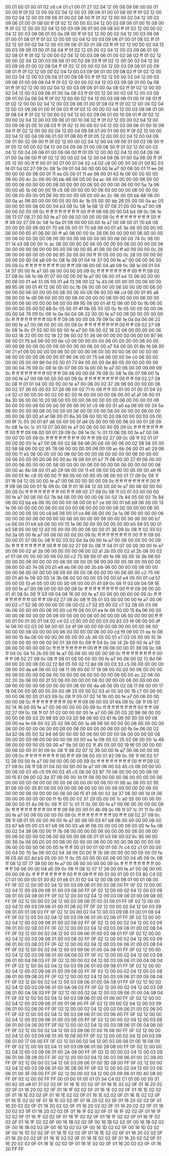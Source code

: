 <METERDATA>
<OBISCODES>
00 01 00 01 00 01 02 c6 c4 01 c1 00 01 27 02 04 12 00 08 09 06 00 00 01 00 00 ff 0f 02 12 00 00 02 04 12 00 03 09 06 01 00 01 08 00 ff 0f 02 12 00 00 02 04 12 00 03 09 06 01 00 02 08 00 ff 0f 02 12 00 00 02 04 12 00 03 09 06 01 00 0f 08 00 ff 0f 02 12 00 00 02 04 12 00 03 09 06 01 00 10 08 00 ff 0f 02 12 00 00 02 04 12 00 03 09 06 01 00 09 08 00 ff 0f 02 12 00 00 02 04 12 00 03 09 06 01 00 0a 08 00 ff 0f 02 12 00 00 02 04 12 00 03 09 06 01 00 01 08 01 ff 0f 02 12 00 00 02 04 12 00 03 09 06 01 00 01 08 02 ff 0f 02 12 00 00 02 04 12 00 03 09 06 01 00 01 08 03 ff 0f 02 12 00 00 02 04 12 00 03 09 06 01 00 01 08 04 ff 0f 02 12 00 00 02 04 12 00 03 09 06 01 00 02 08 01 ff 0f 02 12 00 00 02 04 12 00 03 09 06 01 00 02 08 02 ff 0f 02 12 00 00 02 04 12 00 03 09 06 01 00 02 08 03 ff 0f 02 12 00 00 02 04 12 00 03 09 06 01 00 02 08 04 ff 0f 02 12 00 00 02 04 12 00 03 09 06 01 00 09 08 01 ff 0f 02 12 00 00 02 04 12 00 03 09 06 01 00 09 08 02 ff 0f 02 12 00 00 02 04 12 00 03 09 06 01 00 09 08 03 ff 0f 02 12 00 00 02 04 12 00 03 09 06 01 00 09 08 04 ff 0f 02 12 00 00 02 04 12 00 03 09 06 01 00 0a 08 01 ff 0f 02 12 00 00 02 04 12 00 03 09 06 01 00 0a 08 02 ff 0f 02 12 00 00 02 04 12 00 03 09 06 01 00 0a 08 03 ff 0f 02 12 00 00 02 04 12 00 03 09 06 01 00 0a 08 04 ff 0f 02 12 00 00 02 04 12 00 03 09 06 01 00 0f 08 01 ff 0f 02 12 00 00 02 04 12 00 03 09 06 01 00 0f 08 02 ff 0f 02 12 00 00 02 04 12 00 03 09 06 01 00 0f 08 03 ff 0f 02 12 00 00 02 04 12 00 03 09 06 01 00 0f 08 04 ff 0f 02 12 00 00 02 04 12 00 03 09 06 01 00 10 08 01 ff 0f 02 12 00 00 02 04 12 00 03 09 06 01 00 10 08 02 ff 0f 02 12 00 00 02 04 12 00 03 09 06 01 00 10 08 03 ff 0f 02 12 00 00 02 04 12 00 03 09 06 01 00 10 08 04 ff 0f 02 12 00 00 02 04 12 00 04 09 06 01 00 01 06 00 ff 0f 02 12 00 00 02 04 12 00 04 09 06 01 00 01 06 00 ff 0f 05 12 00 00 02 04 12 00 04 09 06 01 00 02 06 00 ff 0f 02 12 00 00 02 04 12 00 04 09 06 01 00 02 06 00 ff 0f 05 12 00 00 02 04 12 00 04 09 06 01 00 09 06 00 ff 0f 02 12 00 00 02 04 12 00 04 09 06 01 00 09 06 00 ff 0f 05 12 00 00 02 04 12 00 04 09 06 01 00 0a 06 00 ff 0f 02 12 00 00 02 04 12 00 04 09 06 01 00 0a 06 00 ff 0f 05 12 00 00 ff ff 
</OBISCODES>
<OBISDATA>
00 01 00 01 00 01 04 02 c4 02 c9 00 00 00 00 01 00 82 03 f4 01 0d 02 27 09 0c 08 1e 09 01 04 00 00 00 00 fe a7 00 06 00 01 11 ee 06 00 00 00 00 06 00 01 11 ee 05 00 01 11 ee 06 00 01 43 fe 06 00 00 00 00 06 00 00 4c 2c 06 00 00 bb 68 06 00 00 0a ac 06 00 00 00 00 06 00 00 00 00 06 00 00 00 00 06 00 00 00 00 06 00 00 00 00 06 00 00 5a 7a 06 00 00 d0 1b 06 00 00 19 c5 06 00 00 00 00 06 00 00 00 00 06 00 00 00 00 06 00 00 00 00 06 00 00 00 00 06 00 00 4c 2c 06 00 00 bb 68 06 00 00 0a ac 06 00 00 00 00 05 00 00 4c 1b 05 00 00 bb 26 05 00 00 0a ac 05 00 00 00 00 06 00 00 04 b3 09 0c 08 1e 08 13 07 08 21 00 00 fe a7 00 06 00 00 00 00 09 0c ff ff ff ff ff ff ff ff 00 ff ff 09 06 00 00 04 b4 09 0c 08 1e 08 13 07 08 21 00 00 fe a7 00 06 00 00 00 00 09 0c ff ff ff ff ff ff ff ff 00 ff ff 09 02 27 09 0c 08 1e 0a 01 06 00 00 00 00 fe a7 00 06 00 01 70 b8 06 00 00 00 00 06 00 01 70 b8 05 00 01 70 b8 06 00 01 a5 3e 06 00 00 00 00 06 00 00 65 41 06 00 00 ff a0 06 00 00 0c 28 06 00 00 00 00 06 00 00 00 00 06 00 00 00 00 06 00 00 00 00 06 00 00 00 00 06 00 00 74 0c 06 00 01 14 e3 06 00 00 1c ac 06 00 00 00 00 06 00 00 00 00 06 00 00 00 00 06 00 00 00 00 06 00 00 00 00 06 00 00 65 41 06 00 00 ff a0 06 00 00 0c 28 06 00 00 00 00 05 00 00 65 30 05 00 00 ff 5f 05 00 00 0c 28 05 00 00 00 00 06 00 00 04 a9 09 0c 08 1e 09 01 04 14 37 00 00 fe a7 00 06 00 00 00 00 09 0c ff ff ff ff ff ff ff ff 00 ff ff 09 06 00 00 04 a9 09 0c 08 1e 09 01 04 14 37 00 00 fe a7 00 06 00 00 00 00 09 0c ff ff ff ff ff ff ff ff 00 ff ff 09 02 27 09 0c 08 1e 0b 01 07 00 00 00 00 fe a7 00 06 00 01 e4 13 06 00 00 00 00 06 00 01 e4 13 05 00 01 e4 13 06 00 02 1a d3 06 00 00 00 00 06 00 00 89 95 06 00 01 4f f2 06 00 00 0c fb 06 00 00 00 00 06 00 00 00 00 06 00 00 00 00 06 00 00 00 00 06 00 00 00 00 06 00 00 98 cd 06 00 01 65 a8 06 00 00 1e d9 06 00 00 00 00 06 00 00 00 00 06 00 00 00 00 06 00 00 00 00 06 00 00 00 00 06 00 00 89 95 06 00 01 4f f2 06 00 00 0c fb 06 00 00 00 00 05 00 00 88 0c 05 00 01 4f 0b 05 00 00 0c fb 05 00 00 00 00 06 00 00 04 78 09 0c 08 1e 0a 0d 04 06 22 00 00 fe a7 00 06 00 00 00 00 09 0c ff ff ff ff ff ff ff ff 00 ff ff 09 06 00 00 04 79 09 0c 08 1e 0a 0d 04 06 22 00 00 fe a7 00 06 00 00 00 00 09 0c ff ff ff ff ff ff ff ff 00 ff ff 09 02 27 09 0c 08 1e 0c 01 02 00 00 00 00 fe a7 00 06 00 02 18 22 06 00 00 00 00 06 00 02 18 22 05 00 02 18 22 06 00 02 51 26 06 00 00 00 00 06 00 00 97 96 06 00 01 75 b4 06 00 00 0e c0 06 00 00 00 00 06 00 00 00 00 06 00 00 00 00 06 00 00 00 00 06 00 00 00 00 06 00 00 a7 54 06 00 01 8b fd 06 00 00 21 e1 06 00 00 00 00 06 00 00 00 00 06 00 00 00 00 06 00 00 00 00 06 00 00 00 00 06 00 00 97 96 06 00 01 75 b4 06 00 00 0e c0 06 00 00 00 00 05 00 00 96 0d 05 00 01 73 94 05 00 00 0e 80 05 00 00 00 00 06 00 00 04 76 09 0c 08 1e 0b 07 06 00 1a 00 00 fe a7 00 06 00 00 00 00 09 0c ff ff ff ff ff ff ff ff 00 ff ff 09 06 00 00 04 76 09 0c 08 1e 0b 07 06 00 1a 00 00 fe a7 00 06 00 00 00 00 09 0c ff ff ff ff ff ff ff ff 00 ff ff 09 02 27 09 0c 08 1f 01 01 04 00 00 00 00 fe a7 00 06 00 02 37 26 06 00 00 00 00 06 00 02 37 26 05 00 02 37 26 06 00 02 71 fc 06 ff ff 
00 01 00 01 00 01 04 02 c4 02 c1 00 00 00 00 02 00 82 03 f4 00 00 00 00 06 00 00 a1 af 06 00 01 8a 30 06 00 00 10 20 06 00 00 00 00 06 00 00 00 00 06 00 00 00 00 06 00 00 00 00 06 00 00 00 00 06 00 00 b1 c5 06 00 01 a0 ea 06 00 00 24 5e 06 00 00 00 00 06 00 00 00 00 06 00 00 00 00 06 00 00 00 00 06 00 00 00 00 06 00 00 a1 af 06 00 01 8a 30 06 00 00 10 20 06 00 00 00 00 05 00 00 9f 7c 05 00 01 87 d6 05 00 00 0f d4 05 00 00 00 00 06 00 00 01 26 09 0c 08 1e 0c 1c 01 13 07 00 00 fe a7 00 06 00 00 00 00 09 0c ff ff ff ff ff ff ff ff 00 ff ff 09 06 00 00 01 29 09 0c 08 1e 0c 1c 01 13 06 00 00 fe a7 00 06 00 00 00 00 09 0c ff ff ff ff ff ff ff ff 00 ff ff 09 02 27 09 0c 08 1f 02 01 07 00 00 00 00 fe a7 00 06 00 02 58 58 06 00 00 00 00 06 00 02 58 58 05 00 02 58 58 06 00 02 95 78 06 00 00 00 00 06 00 00 ac 6b 06 00 01 a0 29 06 00 00 11 e5 06 00 00 00 00 06 00 00 00 00 06 00 00 00 00 06 00 00 00 00 06 00 00 00 00 06 00 00 bc f6 06 00 01 b7 7f 06 00 00 27 6f 06 00 00 00 00 06 00 00 00 00 06 00 00 00 00 06 00 00 00 00 06 00 00 00 00 06 00 00 ac 6b 06 00 01 a0 29 06 00 00 11 e5 06 00 00 00 00 05 00 00 a9 f6 05 00 01 9c c8 05 00 00 11 99 05 00 00 00 00 06 00 00 01 17 09 0c 08 1f 01 16 04 12 05 00 00 fe a7 00 06 00 00 00 00 09 0c ff ff ff ff ff ff ff ff 00 ff ff 09 06 00 00 01 1b 09 0c 08 1f 01 16 04 12 05 00 00 fe a7 00 06 00 00 00 00 09 0c ff ff ff ff ff ff ff ff 00 ff ff 09 02 27 09 0c 08 1f 03 01 03 00 00 00 00 fe a7 00 06 00 02 7b 84 06 00 00 00 00 06 00 02 7b 84 05 00 02 7b 84 06 00 02 ba eb 06 00 00 00 00 06 00 00 b7 ce 06 00 01 b6 b9 06 00 00 13 1e 06 00 00 00 00 06 00 00 00 00 06 00 00 00 00 06 00 00 00 00 06 00 00 00 00 06 00 00 c8 b6 06 00 01 ce 86 06 00 00 2a 1a 06 00 00 00 00 06 00 00 00 00 06 00 00 00 00 06 00 00 00 00 06 00 00 00 00 06 00 00 b7 ce 06 00 01 b6 b9 06 00 00 13 1e 06 00 00 00 00 05 00 00 b5 59 05 00 01 b3 58 05 00 00 12 d2 05 00 00 00 00 06 00 00 01 36 09 0c 08 1f 02 03 02 0d 3a 00 00 fe a7 00 06 00 00 00 00 09 0c ff ff ff ff ff ff ff ff 00 ff ff 09 06 00 00 01 37 09 0c 08 1f 02 03 02 0d 3a 00 00 fe a7 00 06 00 00 00 00 09 0c ff ff ff ff ff ff ff ff 00 ff ff 09 02 27 09 0c 08 1f 04 01 07 00 00 00 00 fe a7 00 06 00 02 a1 2b 06 00 00 00 00 06 00 02 a1 2b 05 00 02 a1 2b 06 00 02 e1 51 06 00 00 00 00 06 00 00 c2 75 06 00 01 d0 fe 06 00 00 14 3b 06 00 00 00 00 06 00 00 00 00 06 00 00 00 00 06 00 00 00 00 06 00 00 00 00 06 00 00 d3 7e 06 00 01 e8 eb 06 00 00 2b b9 06 00 00 00 00 06 00 00 00 00 06 00 00 00 00 06 00 00 00 00 06 00 00 00 00 06 00 00 c2 75 06 00 01 d0 fe 06 00 00 14 3b 06 00 00 00 00 05 00 00 bf e4 05 00 01 cd 57 05 00 00 13 ef 05 00 00 00 00 06 00 00 01 41 09 0c 08 1f 03 09 04 08 16 00 00 fe a7 00 06 00 00 00 00 09 0c ff ff ff ff ff ff ff ff 00 ff ff 09 06 00 00 01 41 09 0c 08 1f 03 09 04 08 16 00 00 fe a7 00 06 00 00 00 00 09 0c ff ff ff ff ff ff ff ff 00 ff ff 09 02 27 09 0c 08 1f 05 01 03 00 00 00 00 fe a7 00 06 00 02 c7 52 06 00 00 00 00 06 00 02 c7 52 05 00 02 c7 52 06 00 03 08 0b 06 00 00 00 00 06 00 00 cd f9 06 00 01 ea fe 06 00 00 15 6a 06 00 00 00 00 06 00 00 00 00 06 00 00 00 00 06 00 00 00 00 06 00 00 00 00 ff ff 
00 01 00 01 00 01 04 02 c4 02 c1 00 00 00 00 03 00 82 03 f4 06 00 00 df 1e 06 00 02 03 00 06 00 00 2d 4f 06 00 00 00 00 06 00 00 00 00 06 00 00 00 00 06 00 00 00 00 06 00 00 00 00 06 00 00 cd f9 06 00 01 ea fe 06 00 00 15 6a 06 00 00 00 00 05 00 00 cb 36 05 00 01 e7 03 05 00 00 15 18 05 00 00 00 00 06 00 00 01 39 09 0c 08 1f 04 0c 04 14 2b 00 00 fe a7 00 06 00 00 00 00 09 0c ff ff ff ff ff ff ff ff 00 ff ff 09 06 00 00 01 39 09 0c 08 1f 04 0c 04 14 2b 00 00 fe a7 00 06 00 00 00 00 09 0c ff ff ff ff ff ff ff ff 00 ff ff 09 02 27 09 0c 08 1f 06 01 06 00 00 00 00 fe a7 00 06 00 02 f2 8d 06 00 00 00 00 06 00 02 f2 8d 05 00 02 f2 8d 06 00 03 33 c5 06 00 00 00 00 06 00 00 da e8 06 00 02 08 11 06 00 00 17 18 06 00 00 00 00 06 00 00 00 00 06 00 00 00 00 06 00 00 00 00 06 00 00 00 00 06 00 00 ec 22 06 00 02 20 2b 06 00 00 2f 53 06 00 00 00 00 06 00 00 00 00 06 00 00 00 00 06 00 00 00 00 06 00 00 00 00 06 00 00 da e8 06 00 02 08 11 06 00 00 17 18 06 00 00 00 00 05 00 00 d8 25 05 00 02 03 a1 05 00 00 16 c7 05 00 00 00 00 06 00 00 01 63 09 0c 08 1f 05 07 02 14 16 00 00 fe a7 00 06 00 00 00 00 09 0c ff ff ff ff ff ff ff ff 00 ff ff 09 06 00 00 01 64 09 0c 08 1f 05 07 02 14 16 00 00 fe a7 00 06 00 00 00 00 09 0c ff ff ff ff ff ff ff ff 00 ff ff 09 02 27 09 0c 08 1f 07 01 02 00 00 00 00 fe a7 00 06 00 03 20 98 06 00 00 00 00 06 00 03 20 98 05 00 03 20 98 06 00 03 61 fb 06 00 00 00 00 06 00 00 ea 1e 06 00 02 25 02 06 00 00 1a 48 06 00 00 00 00 06 00 00 00 00 06 00 00 00 00 06 00 00 00 00 06 00 00 00 00 06 00 00 fb 5e 06 00 02 3d 32 06 00 00 32 94 06 00 00 00 00 06 00 00 00 00 06 00 00 00 00 06 00 00 00 00 06 00 00 00 00 06 00 00 ea 1e 06 00 02 25 02 06 00 00 1a 48 06 00 00 00 00 05 00 00 e7 5b 05 00 02 1f 45 05 00 00 19 f6 05 00 00 00 00 06 00 00 01 91 09 0c 08 1f 06 02 07 12 39 00 00 fe a7 00 06 00 00 00 00 09 0c ff ff ff ff ff ff ff ff 00 ff ff 09 06 00 00 01 92 09 0c 08 1f 06 02 07 12 39 00 00 fe a7 00 06 00 00 00 00 09 0c ff ff ff ff ff ff ff ff 00 ff ff 09 02 27 09 0c 08 1f 08 01 04 00 00 00 00 fe a7 00 06 00 03 45 c5 06 00 00 00 00 06 00 03 45 c5 05 00 03 45 c5 06 00 03 87 70 06 00 00 00 00 06 00 00 f5 61 06 00 02 3d 37 06 00 00 1d 0f 06 00 00 00 00 06 00 00 00 00 06 00 00 00 00 06 00 00 00 00 06 00 00 00 00 06 00 01 06 ac 06 00 02 55 81 06 00 00 35 81 06 00 00 00 00 06 00 00 00 00 06 00 00 00 00 06 00 00 00 00 06 00 00 00 00 06 00 00 f5 61 06 00 02 3d 37 06 00 00 1d 0f 06 00 00 00 00 05 00 00 f1 fb 05 00 02 37 29 05 00 00 1c a0 05 00 00 00 00 06 00 00 01 4a 09 0c 08 1f 07 1c 01 11 0c 00 00 fe a7 00 06 00 00 00 00 09 0c ff ff ff ff ff ff ff ff 00 ff ff 09 06 00 00 01 4b 09 0c 08 1f 07 1c 01 11 0c 00 00 fe a7 00 06 00 00 00 00 09 0c ff ff ff ff ff ff ff ff 00 ff ff 09 02 27 09 0c 08 1f 09 01 05 00 00 00 00 fe a7 00 06 00 03 67 b8 06 00 00 00 00 06 00 03 67 b8 05 00 03 67 b8 06 00 03 a9 9f 06 00 00 00 00 06 00 00 fe 5e 06 00 02 54 39 06 00 00 1f 7b 06 00 00 00 00 06 00 00 00 00 06 00 00 00 00 06 00 00 00 00 06 00 00 00 00 06 00 01 0f b3 06 00 02 6c 95 06 00 00 38 0e 06 00 00 00 00 06 00 00 00 00 06 00 00 00 00 06 00 00 00 00 06 00 00 00 00 06 00 00 fe ff ff 
00 01 00 01 00 01 00 7c c4 02 c1 01 00 00 00 04 00 70 5e 06 00 02 54 39 06 00 00 1f 7b 06 00 00 00 00 05 00 00 fa f6 05 00 02 4d b5 05 00 00 1f 0c 05 00 00 00 00 06 00 00 04 d5 09 0c 08 1f 08 12 07 17 39 00 00 fe a7 00 06 00 00 00 00 09 0c ff ff ff ff ff ff ff ff 00 ff ff 09 06 00 00 04 d5 09 0c 08 1f 08 12 07 17 39 00 00 fe a7 00 06 00 00 00 00 09 0c ff ff ff ff ff ff ff ff 00 ff ff 09 ff ff 
</OBISDATA>
<SCALAROBISCODES>
00 01 00 01 00 01 03 80 C4 02 C1 01 00 00 00 01 00 82 01 e8 01 31 02 04 12 00 08 09 06 01 00 01 08 00 FF 0F 02 12 00 00 02 04 12 00 03 09 06 01 00 02 08 00 FF 0F 02 12 00 00 02 04 12 00 03 09 06 01 00 03 08 00 FF 0F 02 12 00 00 02 04 12 00 03 09 06 01 00 04 08 00 FF 0F 02 12 00 00 02 04 12 00 03 09 06 01 00 09 08 00 FF 0F 02 12 00 00 02 04 12 00 03 09 06 01 00 01 08 01 FF 0F 02 12 00 00 02 04 12 00 03 09 06 01 00 01 08 02 FF 0F 02 12 00 00 02 04 12 00 03 09 06 01 00 01 08 03 FF 0F 02 12 00 00 02 04 12 00 03 09 06 01 00 01 08 04 FF 0F 02 12 00 00 02 04 12 00 03 09 06 01 00 02 08 01 FF 0F 02 12 00 00 02 04 12 00 03 09 06 01 00 02 08 02 FF 0F 02 12 00 00 02 04 12 00 03 09 06 01 00 02 08 03 FF 0F 02 12 00 00 02 04 12 00 03 09 06 01 00 02 08 04 FF 0F 02 12 00 00 02 04 12 00 03 09 06 01 00 03 08 01 FF 0F 02 12 00 00 02 04 12 00 03 09 06 01 00 03 08 02 FF 0F 02 12 00 00 02 04 12 00 03 09 06 01 00 03 08 03 FF 0F 02 12 00 00 02 04 12 00 03 09 06 01 00 03 08 04 FF 0F 02 12 00 00 02 04 12 00 03 09 06 01 00 04 08 01 FF 0F 02 12 00 00 02 04 12 00 03 09 06 01 00 04 08 02 FF 0F 02 12 00 00 02 04 12 00 03 09 06 01 00 04 08 03 FF 0F 02 12 00 00 02 04 12 00 03 09 06 01 00 04 08 04 FF 0F 02 12 00 00 02 04 12 00 03 09 06 01 00 09 08 01 FF 0F 02 12 00 00 02 04 12 00 03 09 06 01 00 09 08 02 FF 0F 02 12 00 00 02 04 12 00 03 09 06 01 00 09 08 03 FF 0F 02 12 00 00 02 04 12 00 03 09 06 01 00 09 08 04 FF 0F 02 12 00 00 02 04 12 00 03 09 06 01 00 0A 08 01 FF 0F 02 12 00 00 02 04 12 00 03 09 06 01 00 0A 08 02 FF 0F 02 12 00 00 02 04 12 00 03 09 06 01 00 0A 08 03 FF 0F 02 12 00 00 02 04 12 00 03 09 06 01 00 0A 08 04 FF 0F 02 12 00 00 02 04 12 00 03 09 06 01 00 01 06 00 FF 0F 02 12 00 00 02 04 12 00 03 09 06 01 00 01 06 00 FF 0F 02 12 00 00 02 04 12 00 03 09 06 01 00 02 06 00 FF 0F 02 12 00 00 02 04 12 00 03 09 06 01 00 02 06 00 FF 0F 02 12 00 00 02 04 12 00 03 09 06 01 00 03 06 00 FF 0F 02 12 00 00 02 04 12 00 03 09 06 01 00 03 06 00 FF 0F 02 12 00 00 02 04 12 00 03 09 06 01 00 04 06 00 FF 0F 02 12 00 00 02 04 12 00 03 09 06 01 00 04 06 00 FF 0F 02 12 00 00 02 04 12 00 03 09 06 01 00 15 08 00 FF 0F 02 12 00 00 02 04 12 00 03 09 06 01 00 16 08 00 FF 0F 02 12 00 00 02 04 12 00 03 09 06 01 00 17 08 00 FF 0F 02 12 00 00 02 04 12 00 03 09 06 01 00 18 08 00 FF 0F 02 12 00 00 02 04 12 00 03 09 06 01 00 29 08 00 FF 0F 02 12 00 00 02 04 12 00 03 09 06 01 00 2A 08 00 FF 0F 02 12 00 00 02 04 12 00 03 09 06 01 00 2B 08 00 FF 0F 02 12 00 00 02 04 12 00 03 09 06 01 00 2C 08 00 FF 0F 02 12 00 00 02 04 12 00 03 09 06 01 00 3D 08 00 FF 0F 02 12 00 00 02 04 12 00 03 09 06 01 00 3E 08 00 FF 0F 02 12 00 00 02 04 12 00 03 09 06 01 00 3F 08 00 FF 0F 02 12 00 00 02 04 12 00 03 09 06 01 00 40 08 00 FF 0F 02 12 00 00 FF FF
</SCALAROBISCODES>
<SCALAROBISDATA>
00 01 00 01 00 01 01 34 C4 02 C1 01 00 00 00 01 00 82 00 e8 01 31 02 02 0F 01 16 1E 02 02 0F 01 16 1E 02 02 0F 01 16 20 02 02 0F 01 16 20 02 02 0F 01 16 1F 02 02 0F 01 16 1E 02 02 0F 01 16 1E 02 02 0F 01 16 1E 02 02 0F 01 16 1E 02 02 0F 01 16 1E 02 02 0F 01 16 1E 02 02 0F 01 16 1E 02 02 0F 01 16 1E 02 02 0F 01 16 20 02 02 0F 01 16 20 02 02 0F 01 16 20 02 02 0F 01 16 20 02 02 0F 01 16 20 02 02 0F 01 16 20 02 02 0F 01 16 20 02 02 0F 01 16 20 02 02 0F 01 16 1F 02 02 0F 01 16 1F 02 02 0F 01 16 1F 02 02 0F 01 16 1F 02 02 0F 01 16 1F 02 02 0F 01 16 1F 02 02 0F 01 16 1F 02 02 0F 01 16 1F 02 02 0F 00 16 1B 02 02 0F 00 16 1B 02 02 0F 00 16 1B 02 02 0F 00 16 1B 02 02 0F 00 16 1D 02 02 0F 00 16 1D 02 02 0F 00 16 1D 02 02 0F 00 16 1D 02 02 0F 01 16 1E 02 02 0F 01 16 1E 02 02 0F 01 16 20 02 02 0F 01 16 20 02 02 0F 01 16 1E 02 02 0F 01 16 1E 02 02 0F 01 16 20 02 02 0F 01 16 20 02 02 0F 01 16 1E 02 02 0F 01 16 1E 02 02 0F 01 16 20 02 02 0F 01 16 20 FF FF
</SCALAROBISDATA>
</METERDATA>